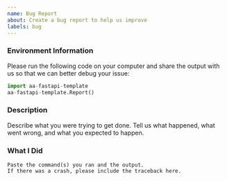 ```yaml
---
name: Bug Report
about: Create a bug report to help us improve
labels: bug
---
```


<!-- Please search existing issues to avoid creating duplicates. -->

### Environment Information

Please run the following code on your computer and share the output with us so that we can better debug your issue:

```python
import aa-fastapi-template
aa-fastapi-template.Report()
```

### Description

Describe what you were trying to get done.
Tell us what happened, what went wrong, and what you expected to happen.

### What I Did

```
Paste the command(s) you ran and the output.
If there was a crash, please include the traceback here.
```